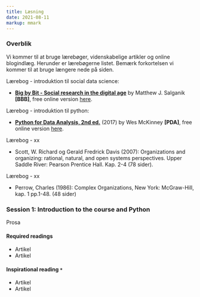 ```yaml
---
title: Læsning
date: 2021-08-11
markup: mmark
---
```


### Overblik
Vi kommer til at bruge lærebøger, videnskabelige artikler og  online blogindlæg. Herunder er lærebøgerne listet. Bemærk forkortelsen vi kommer til at bruge længere nede på siden.

Lærebog - introduktion til social data science:  
- **[Big by Bit - Social research in the digital age](https://www.bitbybitbook.com/)** by Matthew J. Salganik **[BBB]**, free online version [here](https://www.bitbybitbook.com/en/1st-ed/preface/).

Lærebog - introduktion til python:  
- **[Python for Data Analysis, 2nd ed.](http://wesmckinney.com/pages/book.html)** (2017) by Wes McKinney **[PDA]**, free online version [here](https://bedford-computing.co.uk/learning/wp-content/uploads/2015/10/Python-for-Data-Analysis.pdf).

Lærebog - xx
- Scott, W. Richard og Gerald Fredrick Davis (2007): Organizations and organizing: rational, natural, and open systems perspectives. Upper Saddle River: Pearson Prentice Hall. Kap.  2-4 (78 sider).

Lærebog - xx
- Perrow, Charles (1986): Complex Organizations, New York: McGraw-Hill, kap. 1 pp.1-48. (48 sider)


### Session 1: Introduction to the course and Python
Prosa

#### Required readings
- Artikel
- Artikel

#### Inspirational reading `*`
- Artikel
- Artikel
